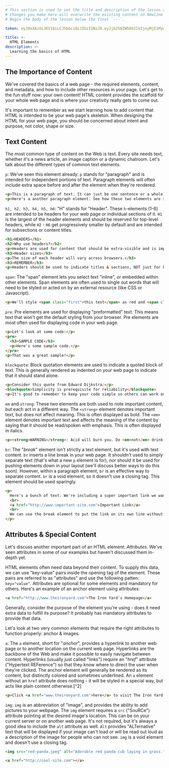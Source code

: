 ```yaml
---
# This section is used to set the title and description of the lesson on Newline. Do not edit `token`.
# Changes you make here will overwrite the existing content on Newline when synced via Github.
# Begin the body of the lesson below the final `---`.

token: eyJ0eXAiOiJKV1QiLCJhbGciOiJIUzI1NiJ9.eyJjb250ZW50X2lkIjoyMjE1MywiY29udGVudF90eXBlIjoiTGVzc29uIn0.RaAahn5KZiNUVKGnkiD_UPGA29sZxhIKhojrUzhvS1I

title: >-
  HTML Elements
description: >-
  Learning the basics of HTML
---
```

## The Importance of Content
We've covered the basics of a web page - the required elements, content, and metadata, and how to include other resources in your page. Let's get to the fun stuff now: your own content! HTML content provides the scaffold for your whole web page and is where your creativity really gets to come out.

It's important to remember as we start learning how to add content that HTML is intended to be your web page's skeleton. When designing the HTML for your web page, you should be concerned about intent and purpose, not color, shape or size.

## Text Content
The most common type of content on the Web is text. Every site needs text, whether it's a news article, an image caption or a dynamic chatroom. Let's talk about the different types of common text elements.

`p`: We've seen this element already. `p` stands for "paragraph" and is intended for independent portions of text. Paragraph elements will often include extra space before and after the element when they're rendered.

```html
<p>This is a paragraph of text. It can just be one sentence or a whole bunch of sentences.</p>
<p>Here's a another paragraph element. See how these two elements are spaced apart?</p>
```

`h1, h2, h3, h4, h5, h6`: "H" stands for "Header". These `h`-elements (1-6) are intended to be headers for your web page or individual sections of it. `H1` is the largest of the header elements and should be reserved for top-level headers, while `H2` - `H6` get progressively smaller by default and are intended for subsections or content titles. 

```html
<h1>HEADERS</h1>
<h2>Why use headers?</h2>
<p>Headers are used for content that should be extra-visible and is important for labelling your page's content.</p>
<h3>Header sizes</h3>
<p>The size of each header will vary across browsers.</h3>
<h3>REMEMBER</h3>
<p>Headers should be used to indicate titles & sections, NOT just for bigger/smaller text!</p>
```

`span`: The "span" element lets you select text "inline", or embedded within other elements. Span elements are often used to single out words that will need to be styled or acted on by an external resource (like CSS or Javascript).

```html
<p>We'll style <span class="first">this text</span> as red and <span class="second">this text</span> as blue.</p>
```

`pre`: Pre elements are used for displaying "preformatted" text. This means text that won't get the default styling from your browser. Pre elements are most often used for displaying code in your web page.

```html
<p>Let's look at some code:</p>
<pre>
  <h3>SAMPLE CODE</h3>
  <p>Here's some sample code.</p>
</pre>
<p>That was a great sample!</p>
```

`blockquote`: Block quotation elements are used to indicate a quoted block of text. This is generally rendered as indented on your web page to indicate that it should stand alone.

```html
<p>Consider this quote from Edward Dijkstra:</p>
<blockquote>Simplicity is prerequisite for reliability</blockquote>
<p>It's good to remember to keep your code simple so others can work on it.</p>
```

`em` and `strong`: These two elements are both used to note important content, but each act in a different way. The `<strong>` element denotes important text, but does not affect meaning. This is often displayed as bold. The `<em>` element denotes important text and affects the meaning of the content by saying that it should be read/spoken with emphasis. This is often displayed in italics. 

```html
<p><strong>WARNING</strong>: Acid will burn you. Do <em>not</em> drink any acid.</p>
```

`br`: The "*break*" element isn't strictly a text element, but it's used with text content. `br` inserts a line break in your web page. It shouldn't used to simply separate text (that's what a new `p` element is for), nor should it be used for pushing elements down in your layout (we'll discuss better ways to do this soon).  However, within a paragraph element, `br` is an effective way to separate content. `br` is a void element, so it doesn't use a closing tag. This element should be used sparingly. 

```html
<p>
  Here's a bunch of text. We're including a super important link we want on its own line.
  <br>
  <a href="http://www.important-site.com">Important Link</a>
  <br>
  We can use the break element to put the link on its own line without all the extra spacing new paragraph elements would cause.
</p>
```

## Attributes & Special Content
Let's discuss another important part of an HTML element: *Attributes*. We've seen attributes in some of our examples but haven't discussed them in-depth yet.

HTML elements often need data beyond their content. To supply this data, we can use "key-value" pairs inside the opening tag of the element. These pairs are referred to as "attributes" and use the following patten: `key="value"`. Attributes are optional for some elements and mandatory for others. Here's an example of an anchor element using attributes:
```html
<a href="http://www.theironyard.com">The Iron Yard's Homepage</a>
```
Generally, consider the purpose of the element you're using - does it need extra data to fulfill its purpose? It probably has mandatory attributes to provide that data. 

Let's look at two very common elements that require the right attributes to function properly: anchor & images.

`a`: The `a` element, short for "*anchor*", provides a hyperlink to another web page or to another location on the current web page. Hyperlinks are the backbone of the Web and make it possible to easily navigate between content. Hyperlinks (usually just called "links") require an "*href*" attribute ("Hypertext REFerence") so that they know where to direct the user when they're clicked. The anchor element will generally be rendered as its content, but distinctly colored and sometimes underlined. An `a` element without an `href` attribute does nothing - it will be styled in a special way, but acts like plain content otherwise.[^2]

```html
<p>Click <a href="www.theironyard.com">here</a> to visit The Iron Yard's homepage.</p>
```

`img`: `img` is an abbreviation of "image", and provides the ability to add pictures to your webpage. The `img` element requires a `src` ("SouRCe") attribute pointing at the desired image's location. This can be on your current server or on another web page. It's not required, but it's always a good idea to include the `alt` attribute as well. `Alt` provides "ALTernative" text that will be displayed if your image can't load or will be read out loud as a description of the image for people who can not see. `img` is a void element and doesn't use a closing tag.

```html
<img src="red-panda.jpeg" alt="Adorable red panda cub laying in grass.">

<a href="http://cool-site.com"></a>
```

